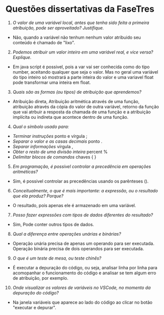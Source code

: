 # Questões dissertativas da FaseTres

1. *O valor de uma variável local, antes que tenha sido feita a primeira atribuição, pode ser aproveitado? Justifique.*
* Não, quando a variável não tenhum nenhum valor atribuido seu conteúdo é chamado de "lixo".

2. *Podemos atribuir um valor inteiro em uma variável real, e vice versa? Explique.*
* Em java script é possivel, pois a var vai ser conhecida como do tipo number, aceitando qualquer que seja o valor. Mas no geral uma variável do tipo inteiro só mostrará a parte inteira do valor e uma variavel float pode transformar uma inteira em float.

3. *Quais são as formas (ou tipos) de atribuição que aprendemos?*
* Atribuição direta, Atribuição aritmética através de uma função, atribuição através da cópia do valor de outra variável, retorno da função que vai atrbuir a resposta da chamada de uma função e a atribuição implícita ou indireta que acontece dentro de uma função.

4. *Qual o símbolo usado para:*
* *Terminar instruções* ponto e vírgula ;
* *Separar o valor e as casas decimais* ponto .
* *Separar informações* vírgula ,
* *Obter o resto de uma divisão inteira* percent %
* *Delimitar blocos de comandos* chaves { }

5. *Em programação, é possível controlar a precedência em operações aritméticas?*
* Sim, é possivel controlar as precedências usando os parênteses ().

6. *Conceitualmente, o que é mais importante: a expressão, ou o resultado que ela produz? Porque?*
* O resultado, pois apenas ele é armazenado em uma variável.

7. *Posso fazer expressões com tipos de dados diferentes do resultado?*
* Sim, Pode conter outros tipos de dados.

8. *Qual a diferença entre operações unárias e binárias?*
* Operação unária precisa de apenas um operando para ser executada. Operação binária precisa de dois operandos para ser executada.

9. *O que é um teste de mesa, ou teste chinês?*
* É executar a depuração do código, ou seja, analisar linha por linha para acomopanhar o funcionamento do código e analisar se tem algum erro de atribuição, por exemplo.

10. *Onde visualizar os valores de variáveis no VSCode, no momento da depuração do código?*
* Na janela variáveis que aparece ao lado do código ao clicar no botão "executar e depurar".
